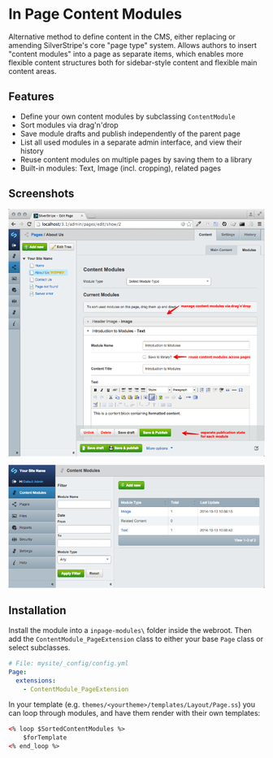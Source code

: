 # In Page Content Modules

Alternative method to define content in the CMS, either replacing or amending
SilverStripe's core "page type" system. Allows authors to insert "content modules"
into a page as separate items, which enables more flexible content structures
both for sidebar-style content and flexible main content areas.

## Features

 * Define your own content modules by subclassing `ContentModule`
 * Sort modules via drag'n'drop
 * Save module drafts and publish independently of the parent page
 * List all used modules in a separate admin interface, and view their history
 * Reuse content modules on multiple pages by saving them to a library
 * Built-in modules: Text, Image (incl. cropping), related pages

## Screenshots

![Overview](docs/images/overview.png)

![Admin](docs/images/admin.png)

## Installation

Install the module into a `inpage-modules\` folder inside the webroot.
Then add the `ContentModule_PageExtension` class to either your base `Page` class or select subclasses.

```yml
# File: mysite/_config/config.yml
Page:
  extensions:
    - ContentModule_PageExtension
```

In your template (e.g. `themes/<yourtheme>/templates/Layout/Page.ss`) you can loop through
modules, and have them render with their own templates:

```html
<% loop $SortedContentModules %>
	$forTemplate
<% end_loop %>
```